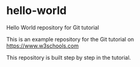 # hello-world
Hello World repository for Git tutorial

This is an example repository for the Git tutorial on https://www.w3schools.com

This repository is built step by step in the tutorial.